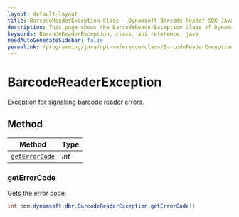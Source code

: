 ```yaml
---
layout: default-layout
title: BarcodeReaderException Class - Dynamsoft Barcode Reader SDK Java Edition API Reference
description: This page shows the BarcodeReaderException Class of Dynamsoft Barcode Reader SDK Java Edition API Reference.
keywords: BarcodeReaderException, class, api reference, java
needAutoGenerateSidebar: false
permalink: /programming/java/api-reference/class/BarcodeReaderException.html
---
```



# BarcodeReaderException 
Exception for signalling barcode reader errors.
  

## Method
  
| Method | Type |
|---------- | ----------- | 
| [`getErrorCode`](#geterrorcode)| *int* |
  
  
### getErrorCode
Gets the error code.
```java
int com.dynamsoft.dbr.BarcodeReaderException.getErrorCode()	
```  
   
